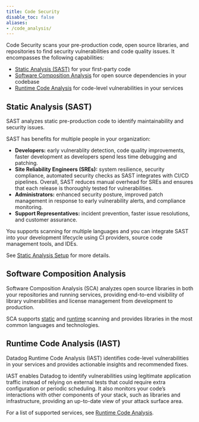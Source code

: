 ```yaml
---
title: Code Security
disable_toc: false
aliases:
- /code_analysis/
---
```


Code Security scans your pre-production code, open source libraries, and repositories to find security vulnerabilities and code quality issues. It encompasses the following capabilities:

- [Static Analysis (SAST)][1] for your first-party code
- [Software Composition Analysis][2] for open source dependencies in your codebase
- [Runtime Code Analysis][3] for code-level vulnerabilities in your services

## Static Analysis (SAST)

SAST analyzes static pre-production code to identify maintainability and security issues.

SAST has benefits for multiple people in your organization:

- **Developers:** early vulnerablity detection, code quality improvements, faster development as developers spend less time debugging and patching.
- **Site Reliability Engineers (SREs):** system resilience, security compliance, automated security checks as SAST integrates with CI/CD pipelines. Overall, SAST reduces manual overhead for SREs and ensures that each release is thoroughly tested for vulnerabilities.
- **Administrators:** enhanced security posture, improved patch management in response to early vulnerability alerts, and compliance monitoring.
- **Support Representatives:** incident prevention, faster issue resolutions, and customer assurance.

You supports scanning for multiple languages and you can integrate SAST into your development lifecycle using CI providers, source code management tools, and IDEs.

See [Static Analysis Setup][6] for more details.

## Software Composition Analysis

Software Composition Analysis (SCA) analyzes open source libraries in both your repositories and running services, providing end-to-end visibility of library vulnerabilities and license management from development to production.

SCA supports [static][4] and [runtime][5] scanning and provides libraries in the most common languages and technologies.

## Runtime Code Analysis (IAST)

Datadog Runtime Code Analysis (IAST) identifies code-level vulnerabilities in your services and provides actionable insights and recommended fixes.

IAST enables Datadog to identify vulnerabilities using legitimate application traffic instead of relying on external tests that could require extra configuration or periodic scheduling. It also monitors your code’s interactions with other components of your stack, such as libraries and infrastructure, providing an up-to-date view of your attack surface area.

For a list of supported services, see [Runtime Code Analysis][3].

[1]: /security/code_security/static_analysis/
[2]: /security/code_security/software_composition_analysis/
[3]: /security/code_security/iast/
[4]: /security/code_security/software_composition_analysis/setup_static/
[5]: /security/code_security/software_composition_analysis/setup_runtime/
[6]: /security/code_security/static_analysis/setup/



